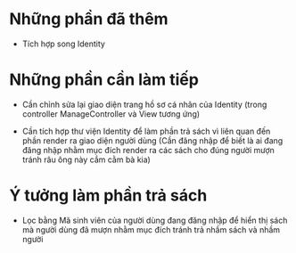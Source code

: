 # Những phần đã thêm

- Tích hợp song Identity

# Những phần cần làm tiếp

- Cần chỉnh sửa lại giao diện trang hồ sơ cá nhân của Identity (trong controller ManageController và View tương ứng)

- Cần tích hợp thư viện Identity để làm phần trả sách vì liên quan đến phần render ra giao diện người dùng (Cần đăng nhập để biết là ai đang đăng nhập nhằm mục đích render ra các sách cho đúng người mượn tránh râu ông này cắm cằm bà kia)

# Ý tưởng làm phần trả sách

- Lọc bằng Mã sinh viên của người dùng đang đăng nhập để hiển thị sách mà người dùng đã mượn nhằm mục đích tránh trả nhầm sách và nhầm người
